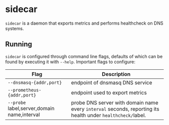 # sidecar

`sidecar` is a daemon that exports metrics and performs healthcheck on DNS
systems.

## Running

`sidecar` is configured through command line flags, defaults of which
can be found by executing it with `--help`. Important flags to configure:

| Flag | Description |
| ---- | ---- |
| `--dnsmasq-{addr,port}` | endpoint of dnsmasq DNS service |
| `--prometheus-{addr,port}` | endpoint used to export metrics |
| `--probe` label,server,domain name,interval | probe DNS server with domain name every `interval` seconds, reporting its health under `healthcheck/`label. |
